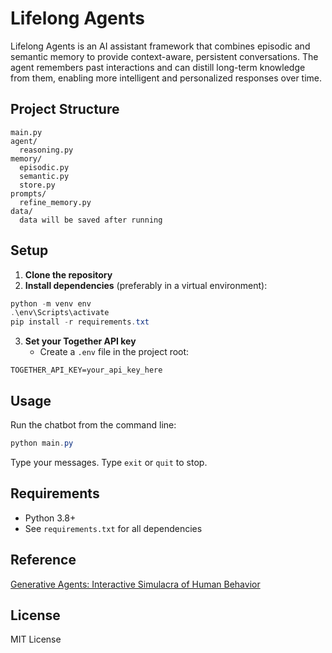 # Lifelong Agents

Lifelong Agents is an AI assistant framework that combines episodic and semantic memory to provide context-aware, persistent conversations. The agent remembers past interactions and can distill long-term knowledge from them, enabling more intelligent and personalized responses over time.



## Project Structure
```
main.py                  
agent/
  reasoning.py           
memory/
  episodic.py            
  semantic.py            
  store.py              
prompts/
  refine_memory.py       
data/     
  data will be saved after running
```

## Setup
1. **Clone the repository**
2. **Install dependencies** (preferably in a virtual environment):
```powershell
python -m venv env
.\env\Scripts\activate
pip install -r requirements.txt
```
3. **Set your Together API key**
   - Create a `.env` file in the project root:
 ```
 TOGETHER_API_KEY=your_api_key_here
 ```

## Usage
Run the chatbot from the command line:
```powershell
python main.py
```
Type your messages. Type `exit` or `quit` to stop.

## Requirements
- Python 3.8+
- See `requirements.txt` for all dependencies

## Reference

[Generative Agents: Interactive Simulacra of Human Behavior](https://arxiv.org/pdf/2304.03442)

## License
MIT License
